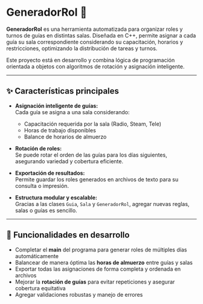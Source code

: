 # GeneradorRol 🚀

**GeneradorRol** es una herramienta automatizada para organizar roles y turnos de guías en distintas salas. Diseñada en C++, permite asignar a cada guía su sala correspondiente considerando su capacitación, horarios y restricciones, optimizando la distribución de tareas y turnos.

Este proyecto está en desarrollo y combina lógica de programación orientada a objetos con algoritmos de rotación y asignación inteligente.

---

## ✨ Características principales

- **Asignación inteligente de guías:**  
  Cada guía se asigna a una sala considerando:
  - Capacitación requerida por la sala (Radio, Steam, Tele)
  - Horas de trabajo disponibles
  - Balance de horarios de almuerzo

- **Rotación de roles:**  
  Se puede rotar el orden de las guías para los días siguientes, asegurando variedad y cobertura eficiente.

- **Exportación de resultados:**  
  Permite guardar los roles generados en archivos de texto para su consulta o impresión.

- **Estructura modular y escalable:**  
  Gracias a las clases `Guia`, `Sala` y `GeneradorRol`, agregar nuevas reglas, salas o guías es sencillo.

---

## 🔧 Funcionalidades en desarrollo

- Completar el **main** del programa para generar roles de múltiples días automáticamente  
- Balancear de manera óptima las **horas de almuerzo** entre guías y salas  
- Exportar todas las asignaciones de forma completa y ordenada en archivos  
- Mejorar la **rotación de guías** para evitar repeticiones y asegurar cobertura equitativa  
- Agregar validaciones robustas y manejo de errores  
